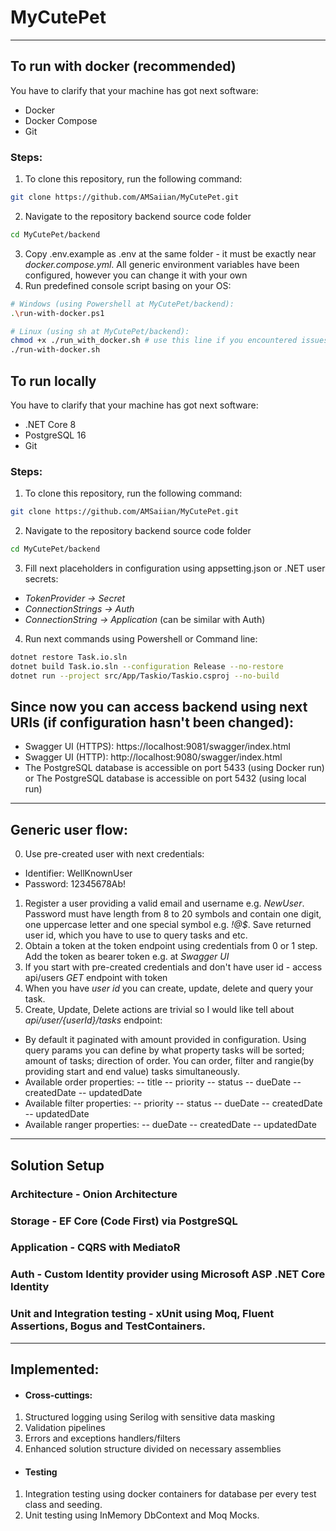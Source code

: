 # MyCutePet
--------
## To run with docker (recommended)
You have to clarify that your machine has got next software:
- Docker
- Docker Compose
- Git
### Steps:
1. To clone this repository, run the following command:
```bash
git clone https://github.com/AMSaiian/MyCutePet.git
```
2. Navigate to the repository backend source code folder
``` bash
cd MyCutePet/backend
```
3. Copy .env.example as .env at the same folder - it must be exactly near *docker.compose.yml*. All generic environment variables have been configured, however you can change it with your own
4. Run predefined console script basing on your OS:
``` bash
# Windows (using Powershell at MyCutePet/backend):
.\run-with-docker.ps1
```
``` bash
# Linux (using sh at MyCutePet/backend):
chmod +x ./run_with_docker.sh # use this line if you encountered issues with permissions
./run-with-docker.sh
```

## To run locally
You have to clarify that your machine has got next software:
- .NET Core 8
- PostgreSQL 16
- Git
### Steps:
1. To clone this repository, run the following command:
```bash
git clone https://github.com/AMSaiian/MyCutePet.git
```
2. Navigate to the repository backend source code folder
``` bash
cd MyCutePet/backend
```
3. Fill next placeholders in configuration using appsetting.json or .NET user secrets:
- *TokenProvider -> Secret*
- *ConnectionStrings -> Auth* 
- *ConnectionString -> Application* (can be similar with Auth)
4. Run next commands using Powershell or Command line:
```bash
dotnet restore Task.io.sln
dotnet build Task.io.sln --configuration Release --no-restore
dotnet run --project src/App/Taskio/Taskio.csproj --no-build
```

## Since now you can access backend using next URIs (if configuration hasn't been changed):
- Swagger UI (HTTPS): https://localhost:9081/swagger/index.html 
- Swagger UI (HTTP): http://localhost:9080/swagger/index.html
- The PostgreSQL database is accessible on port 5433 (using Docker run) or
The PostgreSQL database is accessible on port 5432 (using local run)
------------
## Generic user flow:
0. Use pre-created user with next credentials:
- Identifier: WellKnownUser
- Password: 12345678Ab!
1. Register a user providing a valid email and username e.g. *NewUser*. Password must have length from 8 to 20 symbols and contain one digit, one uppercase letter and one special symbol e.g. *!@$*. Save returned user id, which you have to use to query tasks and etc.
2. Obtain a token at the token endpoint using credentials from 0 or 1 step. Add the token as bearer token e.g. at *Swagger UI*
3. If you start with pre-created credentials and don't have user id - access api/users *GET* endpoint with token
4. When you have *user id* you can create, update, delete and query your task. 
5. Create, Update, Delete actions are trivial so I would like tell about *api/user/{userId}/tasks* endpoint:
- By default it paginated with amount provided in configuration. Using query params you can define by what property tasks will be sorted; amount of tasks; direction of order. You can order, filter and rangie(by providing start and end value) tasks simultaneously.
- Available order properties: 
-- title
-- priority
-- status
-- dueDate
-- createdDate
-- updatedDate
- Available filter properties: 
-- priority
-- status
-- dueDate
-- createdDate
-- updatedDate
- Available ranger properties: 
-- dueDate
-- createdDate
-- updatedDate
------------
## Solution Setup
### Architecture - Onion Architecture
### Storage - EF Core (Code First) via PostgreSQL
### Application - CQRS with MediatoR
### Auth - Custom Identity provider using Microsoft ASP .NET Core Identity
### Unit and Integration testing - xUnit using Moq, Fluent Assertions, Bogus and TestContainers.
------------
## Implemented:
- #### Cross-cuttings:
1. Structured logging using Serilog with sensitive data masking
2. Validation pipelines
3. Errors and exceptions handlers/filters
4. Enhanced solution structure divided on necessary assemblies
- #### Testing
1. Integration testing using docker containers for database per every test class and seeding.
2. Unit testing using InMemory DbContext and Moq Mocks.
